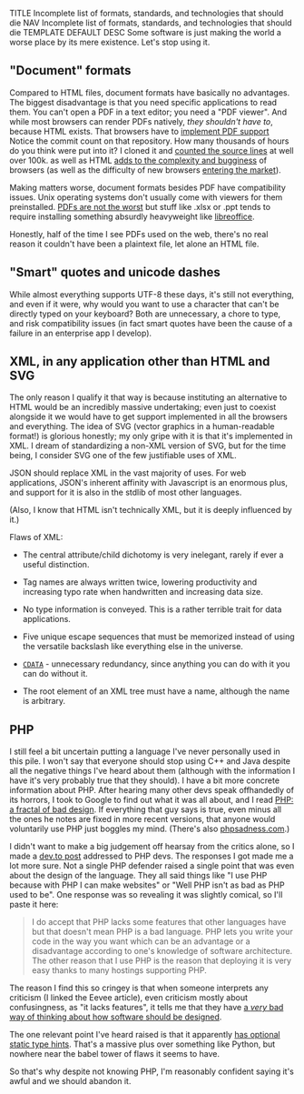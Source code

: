 TITLE Incomplete list of formats, standards, and technologies that should die
NAV Incomplete list of formats, standards, and technologies that should die
TEMPLATE DEFAULT
DESC Some software is just making the world a worse place by its mere existence. Let's stop using it.

## "Document" formats

Compared to HTML files, document formats have basically no advantages. The biggest disadvantage is that you need specific applications to read them. You can't open a PDF in a text editor; you need a "PDF viewer". And while most browsers can render PDFs natively, *they shouldn't have to*, because HTML exists. That browsers have to [implement PDF support](https://github.com/mozilla/pdf.js) <span class="note">Notice the commit count on that repository. How many thousands of hours do you think were put into it? I cloned it and [counted the source lines](https://github.com/AlDanial/cloc) at well over 100k.</span> as well as HTML [adds to the complexity and bugginess](features) of browsers (as well as the difficulty of new browsers [entering the market](/protagonism/market)).

Making matters worse, document formats besides PDF have compatibility issues. Unix operating systems don't usually come with viewers for them preinstalled. [PDFs are not the worst](https://www.xpdfreader.com) but stuff like .xlsx or .ppt tends to require installing something absurdly heavyweight like [libreoffice](https://www.libreoffice.org).

Honestly, half of the time I see PDFs used on the web, there's no real reason it couldn't have been a plaintext file, let alone an HTML file.

## "Smart" quotes and unicode dashes

While almost everything supports UTF-8 these days, it's still not everything, and even if it were, why would you want to use a character that can't be directly typed on your keyboard? Both are unnecessary, a chore to type, and risk compatibility issues (in fact smart quotes have been the cause of a failure in an enterprise app I develop).

## XML, in any application other than HTML and SVG

The only reason I qualify it that way is because instituting an alternative to HTML would be an incredibly massive undertaking; even just to coexist alongside it we would have to get support implemented in all the browsers and everything. The idea of SVG (vector graphics in a human-readable format!) is glorious honestly; my only gripe with it is that it's implemented in XML. I dream of standardizing a non-XML version of SVG, but for the time being, I consider SVG one of the few justifiable uses of XML.

JSON should replace XML in the vast majority of uses. For web applications, JSON's inherent affinity with Javascript is an enormous plus, and support for it is also in the stdlib of most other languages.
<!--QB, Google apis-->

(Also, I know that HTML isn't technically XML, but it is deeply influenced by it.)

Flaws of XML:

* The central attribute/child dichotomy is very inelegant, rarely if ever a useful distinction.

* Tag names are always written twice, lowering productivity and increasing typo rate when handwritten and increasing data size.

* No type information is conveyed. This is a rather terrible trait for data applications.

* Five unique escape sequences that must be memorized instead of using the versatile backslash like everything else in the universe.

* <a rel="nofollow" href="https://en.wikipedia.org/wiki/CDATA#CDATA_sections_in_XML"><code>CDATA</code></a> - unnecessary redundancy, since anything you can do with it you can do without it.

* The root element of an XML tree must have a name, although the name is arbitrary.

## PHP

I still feel a bit uncertain putting a language I've never personally used in this pile. I won't say that everyone should stop using C++ and Java despite all the negative things I've heard about them (although with the information I have it's very probably true that they should). I have a bit more concrete information about PHP. After hearing many other devs speak offhandedly of its horrors, I took to Google to find out what it was all about, and I read [PHP: a fractal of bad design](https://eev.ee/blog/2012/04/09/php-a-fractal-of-bad-design/). If everything that guy says is true, even minus all the ones he notes are fixed in more recent versions, that anyone would voluntarily use PHP just boggles my mind. (There's also [phpsadness.com](http://phpsadness.com).)

I didn't want to make a big judgement off hearsay from the critics alone, so I made a [dev.to post](https://dev.to/yujiri8/php-devs-why-do-you-use-php-4ge6) addressed to PHP devs. The responses I got made me a lot more sure. Not a single PHP defender raised a single point that was even about the design of the language. They all said things like "I use PHP because with PHP I can make websites" or "Well PHP isn't as bad as PHP used to be". One response was so revealing it was slightly comical, so I'll paste it here:

> I do accept that PHP lacks some features that other languages have but that doesn't mean PHP is a bad language. PHP lets you write your code in the way you want which can be an advantage or a disadvantage according to one's knowledge of software architecture. The other reason that I use PHP is the reason that deploying it is very easy thanks to many hostings supporting PHP.

The reason I find this so cringey is that when someone interprets any criticism (I linked the Eevee article), even criticism mostly about confusingness, as "it lacks features", it tells me that they have [a *very* bad way of thinking about how software should be designed](features).

The one relevant point I've heard raised is that it apparently [has optional static type hints](https://www.php.net/manual/en/functions.arguments.php#functions.arguments.type-declaration). That's a massive plus over something like Python, but nowhere near the babel tower of flaws it seems to have.

So that's why despite not knowing PHP, I'm reasonably confident saying it's awful and we should abandon it.
